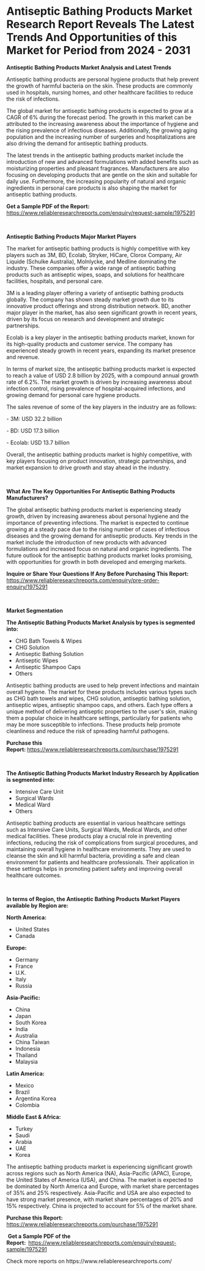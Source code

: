 <p><h1>Antiseptic Bathing Products Market Research Report Reveals The Latest Trends And Opportunities of this Market for Period from 2024 - 2031</h1></p><p><strong>Antiseptic Bathing Products Market Analysis and Latest Trends</strong></p>
<p><p>Antiseptic bathing products are personal hygiene products that help prevent the growth of harmful bacteria on the skin. These products are commonly used in hospitals, nursing homes, and other healthcare facilities to reduce the risk of infections.</p><p>The global market for antiseptic bathing products is expected to grow at a CAGR of 6% during the forecast period. The growth in this market can be attributed to the increasing awareness about the importance of hygiene and the rising prevalence of infectious diseases. Additionally, the growing aging population and the increasing number of surgeries and hospitalizations are also driving the demand for antiseptic bathing products.</p><p>The latest trends in the antiseptic bathing products market include the introduction of new and advanced formulations with added benefits such as moisturizing properties and pleasant fragrances. Manufacturers are also focusing on developing products that are gentle on the skin and suitable for daily use. Furthermore, the increasing popularity of natural and organic ingredients in personal care products is also shaping the market for antiseptic bathing products.</p></p>
<p><strong>Get a Sample PDF of the Report:&nbsp;</strong> <a href="https://www.reliableresearchreports.com/enquiry/request-sample/1975291">https://www.reliableresearchreports.com/enquiry/request-sample/1975291</a></p>
<p>&nbsp;</p>
<p><strong>Antiseptic Bathing Products Major Market Players</strong></p>
<p><p>The market for antiseptic bathing products is highly competitive with key players such as 3M, BD, Ecolab, Stryker, HiCare, Clorox Company, Air Liquide (Schulke Australia), Molnlycke, and Medline dominating the industry. These companies offer a wide range of antiseptic bathing products such as antiseptic wipes, soaps, and solutions for healthcare facilities, hospitals, and personal care.</p><p>3M is a leading player offering a variety of antiseptic bathing products globally. The company has shown steady market growth due to its innovative product offerings and strong distribution network. BD, another major player in the market, has also seen significant growth in recent years, driven by its focus on research and development and strategic partnerships.</p><p>Ecolab is a key player in the antiseptic bathing products market, known for its high-quality products and customer service. The company has experienced steady growth in recent years, expanding its market presence and revenue.</p><p>In terms of market size, the antiseptic bathing products market is expected to reach a value of USD 2.8 billion by 2025, with a compound annual growth rate of 6.2%. The market growth is driven by increasing awareness about infection control, rising prevalence of hospital-acquired infections, and growing demand for personal care hygiene products.</p><p>The sales revenue of some of the key players in the industry are as follows:</p><p>- 3M: USD 32.2 billion</p><p>- BD: USD 17.3 billion</p><p>- Ecolab: USD 13.7 billion</p><p>Overall, the antiseptic bathing products market is highly competitive, with key players focusing on product innovation, strategic partnerships, and market expansion to drive growth and stay ahead in the industry.</p></p>
<p>&nbsp;</p>
<p><strong>What Are The Key Opportunities For Antiseptic Bathing Products Manufacturers?</strong></p>
<p><p>The global antiseptic bathing products market is experiencing steady growth, driven by increasing awareness about personal hygiene and the importance of preventing infections. The market is expected to continue growing at a steady pace due to the rising number of cases of infectious diseases and the growing demand for antiseptic products. Key trends in the market include the introduction of new products with advanced formulations and increased focus on natural and organic ingredients. The future outlook for the antiseptic bathing products market looks promising, with opportunities for growth in both developed and emerging markets.</p></p>
<p><strong>Inquire or Share Your Questions If Any Before Purchasing This Report:</strong> <a href="https://www.reliableresearchreports.com/enquiry/pre-order-enquiry/1975291">https://www.reliableresearchreports.com/enquiry/pre-order-enquiry/1975291</a></p>
<p>&nbsp;</p>
<p><strong>Market Segmentation</strong></p>
<p><strong>The Antiseptic Bathing Products Market Analysis by types is segmented into:</strong></p>
<p><ul><li>CHG Bath Towels & Wipes</li><li>CHG Solution</li><li>Antiseptic Bathing Solution</li><li>Antiseptic Wipes</li><li>Antiseptic Shampoo Caps</li><li>Others</li></ul></p>
<p><p>Antiseptic bathing products are used to help prevent infections and maintain overall hygiene. The market for these products includes various types such as CHG bath towels and wipes, CHG solution, antiseptic bathing solution, antiseptic wipes, antiseptic shampoo caps, and others. Each type offers a unique method of delivering antiseptic properties to the user's skin, making them a popular choice in healthcare settings, particularly for patients who may be more susceptible to infections. These products help promote cleanliness and reduce the risk of spreading harmful pathogens.</p></p>
<p><strong>Purchase this Report:&nbsp;</strong><a href="https://www.reliableresearchreports.com/purchase/1975291">https://www.reliableresearchreports.com/purchase/1975291</a></p>
<p>&nbsp;</p>
<p><strong>The Antiseptic Bathing Products Market Industry Research by Application is segmented into:</strong></p>
<p><ul><li>Intensive Care Unit</li><li>Surgical Wards</li><li>Medical Ward</li><li>Others</li></ul></p>
<p><p>Antiseptic bathing products are essential in various healthcare settings such as Intensive Care Units, Surgical Wards, Medical Wards, and other medical facilities. These products play a crucial role in preventing infections, reducing the risk of complications from surgical procedures, and maintaining overall hygiene in healthcare environments. They are used to cleanse the skin and kill harmful bacteria, providing a safe and clean environment for patients and healthcare professionals. Their application in these settings helps in promoting patient safety and improving overall healthcare outcomes.</p></p>
<p>&nbsp;</p>
<p><strong>In terms of Region, the Antiseptic Bathing Products Market Players available by Region are:</strong></p>
<p>
    <p> <strong> North America: </strong>
        <ul>
            <li>United States</li>
            <li>Canada</li>
        </ul>
        </p> 
    <p> <strong> Europe: </strong>
        <ul>
            <li>Germany</li>
            <li>France</li>
            <li>U.K.</li>
            <li>Italy</li>
            <li>Russia</li>
        </ul>
        </p> 
    <p> <strong> Asia-Pacific: </strong>
        <ul>
            <li>China</li>
            <li>Japan</li>
            <li>South Korea</li>
            <li>India</li>
            <li>Australia</li>
            <li>China Taiwan</li>
            <li>Indonesia</li>
            <li>Thailand</li>
            <li>Malaysia</li>
        </ul>
        </p> 
    <p> <strong> Latin America: </strong>
        <ul>
            <li>Mexico</li>
            <li>Brazil</li>
            <li>Argentina Korea</li>
            <li>Colombia</li>
        </ul>
        </p> 
    <p> <strong> Middle East & Africa: </strong>
        <ul>
            <li>Turkey</li>
            <li>Saudi</li>
            <li>Arabia</li>
            <li>UAE</li>
            <li>Korea</li>
        </ul>
    </p>
    </p>
<p><p>The antiseptic bathing products market is experiencing significant growth across regions such as North America (NA), Asia-Pacific (APAC), Europe, the United States of America (USA), and China. The market is expected to be dominated by North America and Europe, with market share percentages of 35% and 25% respectively. Asia-Pacific and USA are also expected to have strong market presence, with market share percentages of 20% and 15% respectively. China is projected to account for 5% of the market share.</p></p>
<p><strong>Purchase this Report: </strong><a href="https://www.reliableresearchreports.com/purchase/1975291">https://www.reliableresearchreports.com/purchase/1975291</a></p>
<p>&nbsp;<strong>Get a Sample PDF of the Report:&nbsp;&nbsp;</strong><a href="https://www.reliableresearchreports.com/enquiry/request-sample/1975291">https://www.reliableresearchreports.com/enquiry/request-sample/1975291</a></p>
<p><strong></strong></p>
<p>Check more reports on https://www.reliableresearchreports.com/</p>
